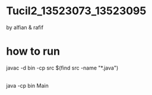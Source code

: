 # Tucil2_13523073_13523095

by alfian & rafif

# how to run

javac -d bin -cp src $(find src -name "\*.java")

<br>
java -cp bin Main

